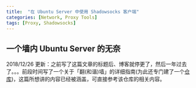 ```yaml
---
title:  "在 Ubuntu Server 中使用 Shadowsocks 客户端"
categories: [Network, Proxy Tools]
tags: [Proxy, Shadowsocks]
---
```


## 一个墙内 Ubuntu Server 的无奈

2018/12/26 更新：之前写了这篇文章的标题后、博客就停更了，然后一年过去了。。。前段时间写了一个关于「翻(和谐)墙」的详细指南(为此还专门建了一个[仓库](https://github.com/Huang-Libo/Internet))，这篇所想讲的内容已经被涵盖，可直接参考该仓库的相关内容。











